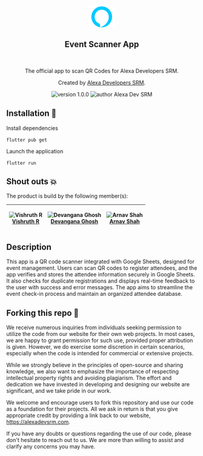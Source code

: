 
<div align="center">
  <img alt="Alexa Logo" src="assets/images/logo.png" height="56" />
</div>
 

 <div align="center">
  <h2>Event Scanner App</h2>
</div>
<br>
<p align="center">
The official app to scan QR Codes for Alexa Developers SRM.
</p>
<p align="center">
Created by <a href="https://alexadevsrm.com">Alexa Developers SRM</a>.
</p>

<p align="center">
    <img src="https://img.shields.io/badge/version-1.0.0-yellowgreen" alt="version 1.0.0"/>
 
  <img src="https://img.shields.io/badge/author-Alexa%20Dev%20SRM-blue" alt="author Alexa Dev SRM"/>
</p>


## Installation 🔧

Install dependencies 

```
flutter pub get
```

Launch the application

```
flutter run
```

## Shout outs 💥

The product is build by the following member(s):


|  <p align="center"><img src="https://github.com/vishruth-r.png" alt="Vishruth R" width="128"><br>[Vishruth R](https://github.com/vishruth-r)</p> | <p align="center"><img  src="https://github.com/devangana-ghosh.png" alt="Devangana Ghosh" width="128"><br>[Devangana Ghosh](https://github.com/Devangana-Ghosh)</p> | <p align="center"><img src="https://github.com/arnavkshah15.png" alt="Arnav Shah" width="128"><br>[Arnav Shah](https://github.com/arnavkshah15)</p> |
| ---------------------------------------------------------------------------------------------------------------------------------- | ---------------------------------------------------------------------------------------------------------------------------------------- | --------------------------------------------------------------------------------------------------------------------------------- |


## Description

This app is a QR code scanner integrated with Google Sheets, designed for event management. Users can scan QR codes to register attendees, and the app verifies and stores the attendee information securely in Google Sheets. It also checks for duplicate registrations and displays real-time feedback to the user with success and error messages. The app aims to streamline the event check-in process and maintain an organized attendee database.

## Forking this repo 🚨
We receive numerous inquiries from individuals seeking permission to utilize the code from our website for their own web projects. In most cases, we are happy to grant permission for such use, provided proper attribution is given. However, we do exercise some discretion in certain scenarios, especially when the code is intended for commercial or extensive projects.

While we strongly believe in the principles of open-source and sharing knowledge, we also want to emphasize the importance of respecting intellectual property rights and avoiding plagiarism. The effort and dedication we have invested in developing and designing our website are significant, and we take pride in our work.

We welcome and encourage users to fork this repository and use our code as a foundation for their projects. All we ask in return is that you give appropriate credit by providing a link back to our website, https://alexadevsrm.com.

If you have any doubts or questions regarding the use of our code, please don't hesitate to reach out to us. We are more than willing to assist and clarify any concerns you may have.
